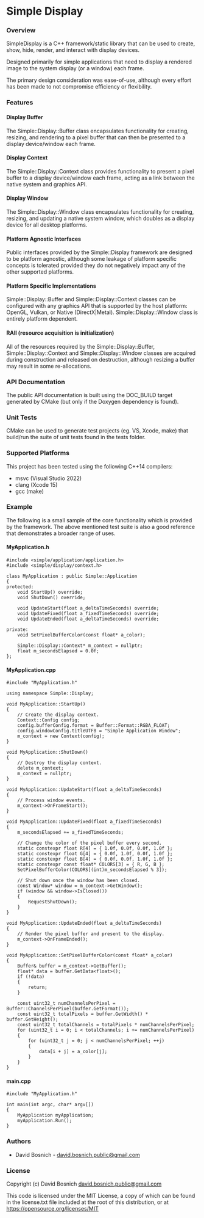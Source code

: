 # Simple Display


### Overview
SimpleDisplay is a C++ framework/static library that can be used
to create, show, hide, render, and interact with display devices.

Designed primarily for simple applications that need to display
a rendered image to the system display (or a window) each frame.

The primary design consideration was ease-of-use, although every
effort has been made to not compromise efficiency or flexibility.


### Features
#### Display Buffer
  The Simple::Display::Buffer class encapsulates functionality
  for creating, resizing, and rendering to a pixel buffer that
  can then be presented to a display device/window each frame.

#### Display Context
  The Simple::Display::Context class provides functionality to
  present a pixel buffer to a display device/window each frame,
  acting as a link between the native system and graphics API.

#### Display Window
  The Simple::Display::Window class encapsulates functionality
  for creating, resizing, and updating a native system window,
  which doubles as a display device for all desktop platforms.

#### Platform Agnostic Interfaces
  Public interfaces provided by the Simple::Display framework
  are designed to be platform agnostic, although some leakage
  of platform specific concepts is tolerated provided they do
  not negatively impact any of the other supported platforms.

#### Platform Specific Implementations
  Simple::Display::Buffer and Simple::Display::Context classes
  can be configured with any graphics API that is supported by
  the host platform: OpenGL, Vulkan, or Native (DirectX|Metal).
  Simple::Display::Window class is entirely platform dependent.

#### RAII (resource acquisition is initialization)
  All of the resources required by the Simple::Display::Buffer,
  Simple::Display::Context and Simple::Display::Window classes
  are acquired during construction and released on destruction,
  although resizing a buffer may result in some re-allocations.


### API Documentation
The public API documentation is built using the DOC_BUILD target
generated by CMake (but only if the Doxygen dependency is found).


### Unit Tests
CMake can be used to generate test projects (eg. VS, Xcode, make)
that build/run the suite of unit tests found in the tests folder.


### Supported Platforms
This project has been tested using the following C++14 compilers:
- msvc (Visual Studio 2022)
- clang (Xcode 15)
- gcc (make)


### Example
The following is a small sample of the core functionality which
is provided by the framework. The above mentioned test suite is
also a good reference that demonstrates a broader range of uses.

#### MyApplication.h
```
#include <simple/application/application.h>
#include <simple/display/context.h>

class MyApplication : public Simple::Application
{
protected:
    void StartUp() override;
    void ShutDown() override;

    void UpdateStart(float a_deltaTimeSeconds) override;
    void UpdateFixed(float a_fixedTimeSeconds) override;
    void UpdateEnded(float a_deltaTimeSeconds) override;

private:
    void SetPixelBufferColor(const float* a_color);

    Simple::Display::Context* m_context = nullptr;
    float m_secondsElapsed = 0.0f;
};
```

#### MyApplication.cpp
```
#include "MyApplication.h"

using namespace Simple::Display;

void MyApplication::StartUp()
{
    // Create the display context.
    Context::Config config;
    config.bufferConfig.format = Buffer::Format::RGBA_FLOAT;
    config.windowConfig.titleUTF8 = "Simple Application Window";
    m_context = new Context(config);
}

void MyApplication::ShutDown()
{
    // Destroy the display context.
    delete m_context;
    m_context = nullptr;
}

void MyApplication::UpdateStart(float a_deltaTimeSeconds)
{
    // Process window events.
    m_context->OnFrameStart();
}

void MyApplication::UpdateFixed(float a_fixedTimeSeconds)
{
    m_secondsElapsed += a_fixedTimeSeconds;

    // Change the color of the pixel buffer every second.
    static constexpr float R[4] = { 1.0f, 0.0f, 0.0f, 1.0f };
    static constexpr float G[4] = { 0.0f, 1.0f, 0.0f, 1.0f };
    static constexpr float B[4] = { 0.0f, 0.0f, 1.0f, 1.0f };
    static constexpr const float* COLORS[3] = { R, G, B };
    SetPixelBufferColor(COLORS[(int)m_secondsElapsed % 3]);

    // Shut down once the window has been closed.
    const Window* window = m_context->GetWindow();
    if (window && window->IsClosed())
    {
        RequestShutDown();
    }
}

void MyApplication::UpdateEnded(float a_deltaTimeSeconds)
{
    // Render the pixel buffer and present to the display.
    m_context->OnFrameEnded();
}

void MyApplication::SetPixelBufferColor(const float* a_color)
{
    Buffer& buffer = m_context->GetBuffer();
    float* data = buffer.GetData<float>();
    if (!data)
    {
        return;
    }

    const uint32_t numChannelsPerPixel = Buffer::ChannelsPerPixel(buffer.GetFormat());
    const uint32_t totalPixels = buffer.GetWidth() * buffer.GetHeight();
    const uint32_t totalChannels = totalPixels * numChannelsPerPixel;
    for (uint32_t i = 0; i < totalChannels; i += numChannelsPerPixel)
    {
        for (uint32_t j = 0; j < numChannelsPerPixel; ++j)
        {
            data[i + j] = a_color[j];
        }
    }
}
```

#### main.cpp
```
#include "MyApplication.h"

int main(int argc, char* argv[])
{
    MyApplication myApplication;
    myApplication.Run();
}
```


### Authors
- David Bosnich - <david.bosnich.public@gmail.com>


### License
Copyright (c) David Bosnich <david.bosnich.public@gmail.com>

This code is licensed under the MIT License, a copy of which
can be found in the license.txt file included at the root of
this distribution, or at https://opensource.org/licenses/MIT
